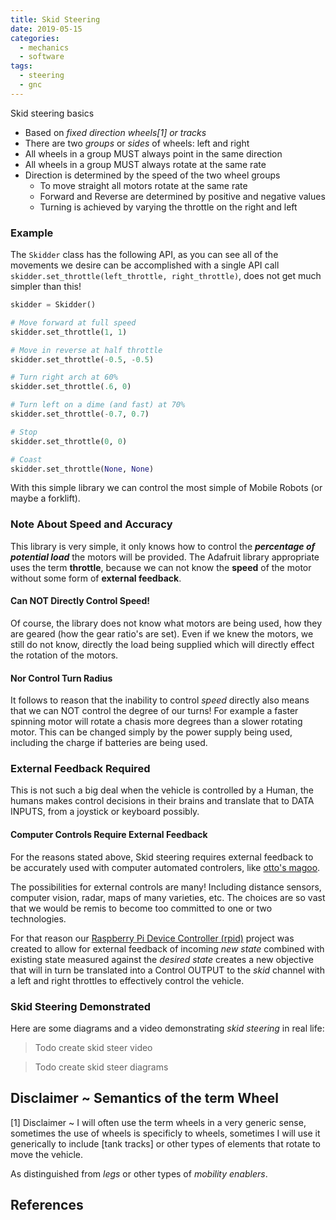 ```yaml
---
title: Skid Steering
date: 2019-05-15
categories:
  - mechanics
  - software
tags:
  - steering
  - gnc
---
```


Skid steering basics

- Based on _fixed direction wheels[1] or tracks_
- There are two _groups_ or _sides_ of wheels: left and right
- All wheels in a group MUST always point in the same direction
- All wheels in a group MUST always rotate at the same rate
- Direction is determined by the speed of the two wheel groups
  - To move straight all motors rotate at the same rate
  - Forward and Reverse are determined by positive and negative values 
  - Turning is achieved by varying the throttle on the right and left 

### Example

The ```Skidder``` class has the following API, as you can see all of
the movements we desire can be accomplished with a single API call
```skidder.set_throttle(left_throttle, right_throttle)```, 
does not get much simpler than this!

```python
skidder = Skidder()

# Move forward at full speed
skidder.set_throttle(1, 1)

# Move in reverse at half throttle
skidder.set_throttle(-0.5, -0.5)

# Turn right arch at 60% 
skidder.set_throttle(.6, 0)

# Turn left on a dime (and fast) at 70%
skidder.set_throttle(-0.7, 0.7)

# Stop
skidder.set_throttle(0, 0)

# Coast 
skidder.set_throttle(None, None)
```

With this simple library we can control the most simple of Mobile
Robots (or maybe a forklift). 

### Note About Speed and Accuracy

This library is very simple, it only knows how to control the
***percentage of potential load*** the motors will be provided.  The
Adafruit library appropriate uses the term **throttle**, because we
can not know the **speed** of the motor without some form of
**external feedback**.

#### Can NOT Directly Control Speed!

Of course, the library does not know what motors are being used, how
they are geared (how the gear ratio's are set).  Even if we knew the
motors, we still do not know, directly the load being supplied which
will directly effect the rotation of the motors.

#### Nor Control Turn Radius

It follows to reason that the inability to control _speed_ directly
also means that we can NOT control the degree of our turns!  For
example a faster spinning motor will rotate a chasis more degrees than
a slower rotating motor.  This can be changed simply by the power
supply being used, including the charge if batteries are being used. 

### External Feedback Required

This is not such a big deal when the vehicle is controlled by a Human,
the humans makes control decisions in their brains and translate that
to DATA INPUTS, from a joystick or keyboard possibly.

#### Computer Controls Require External Feedback

For the reasons stated above, Skid steering requires external feedback
to be accurately used with computer automated controlers, like [otto's
magoo](http://github.com/mobilerobot-io/otto). 

The possibilities for external controls are many! Including distance
sensors, computer vision, radar, maps of many varieties, etc. The
choices are so vast that we would be remis to become too committed to
one or two technologies.

For that reason our [Raspberry Pi Device Controller
(rpid)](http://mobilerobot-io/rpid) project was created to allow for
external feedback of incoming _new state_ combined with existing state
measured against the _desired state_ creates a new objective that
will in turn be translated into a Control OUTPUT to the _skid_ channel
with a left and right throttles to effectively control the vehicle.


### Skid Steering Demonstrated

Here are some diagrams and a video demonstrating _skid steering_ in
real life:

> Todo create skid steer video

> Todo create skid steer diagrams

## Disclaimer ~ Semantics of the term Wheel

[1] Disclaimer ~ I will often use the term wheels in a very generic
sense, sometimes the use of wheels is specificly to wheels, sometimes
I will use it generically to include [tank tracks] or other types
of elements that rotate to move the vehicle.

As distinguished from _legs_ or other types of _mobility enablers_.

## References

